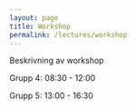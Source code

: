 ```yaml
---
layout: page
title: Workshop
permalink: /lectures/workshop
---
```


Beskrivning av workshop


Grupp 4: 08:30 - 12:00

Grupp 5: 13:00 - 16:30
